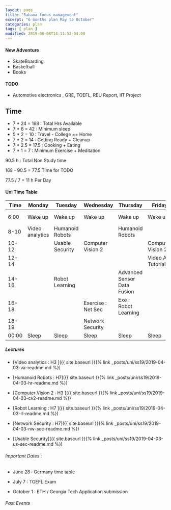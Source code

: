 ```yaml
---
layout: page
title: "Sahana focus management"
excerpt: "6 months plan May to October"
categories: plan
tags: [ plan ]
modified: 2019-08-08T14:11:53-04:00
---
```


#### New Adventure
* SkateBoarding
* Basketball
* Books


#### TODO
* Automotive electronics , GRE, TOEFL, REU Report, IIT Project

## Time


* 7 * 24 = 168 : Total Hrs Available
* 7 * 6  = 42  : Minimum sleep
* 5 * 2  = 10  : Travel - College == Home
* 7 * 2  = 14  : Getting Ready + Cleanup
* 7 * 2.5 = 17.5   : Cooking + Eating
* 7 * 1   = 7   : Minimum Exercise + Meditation

90.5 h : Total Non Study time

168 - 90.5 = 77.5 Time for TODO


77.5 / 7 = 11 h Per Day


#### Uni Time Table
| Time | Monday | Tuesday | Wednesday | Thursday | Friday | Saturday | Sunday |
|-------|-------|-------|-------|-------|-------|-------|-------|
| 6:00 | Wake up | Wake up| Wake up | Wake up| Wake up |  Wake up | Wake up|
| 8-10 | Video analytics | Humanoid Robots  |                       | Humanoid Robots         |                 |                   |                 |
| 10-12 |               | Usable Security   | Computer Vision 2      |                        | Computer Vision 2 |                 |                 |
| 12-14 |               |                   |                         |                       |Video An Tutorials|                  |                 |
| 14-16 |               | Robot Learning |                          |Advanced Sensor Data Fusion|                 |                 |                 |
| 16-18 |               |                 |Exercise : Net Sec     | Exe : Robot Learning      |                   |                 |                 |
| 18-19 |               |                  | Network Security     |                       |                     |                   |                  |
| 00:00 |Sleep| Sleep| Sleep| Sleep| Sleep |  Sleep |Sleep |


##### Lectures

* [Video analytics : H3 ]({{ site.baseurl }}{% link _posts/uni/ss19/2019-04-03-va-readme.md %})

* [Humanoid Robots : H7]({{ site.baseurl }}{% link _posts/uni/ss19/2019-04-03-hr-readme.md %})

* [Computer Vision 2 : H3 ]({{ site.baseurl }}{% link _posts/uni/ss19/2019-04-03-cv2-readme.md %})

* [Robot Learning : H7 ]({{ site.baseurl }}{% link _posts/uni/ss19/2019-04-03-rl-readme.md %})

* [Network Security : H7]({{ site.baseurl }}{% link _posts/uni/ss19/2019-04-03-nw-sec-readme.md %})

* [Usable Security]({{ site.baseurl }}{% link _posts/uni/ss19/2019-04-03-us-sec-readme.md %})

###### Important Dates :

* June 28 : Germany time table

* July 7 : TOEFL Exam

* October 1 : ETH / Georgia Tech Application submission

###### Past Events
